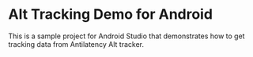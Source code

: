 # Alt Tracking Demo for Android

This is a sample project for Android Studio that demonstrates how to get tracking data from Antilatency Alt tracker.
